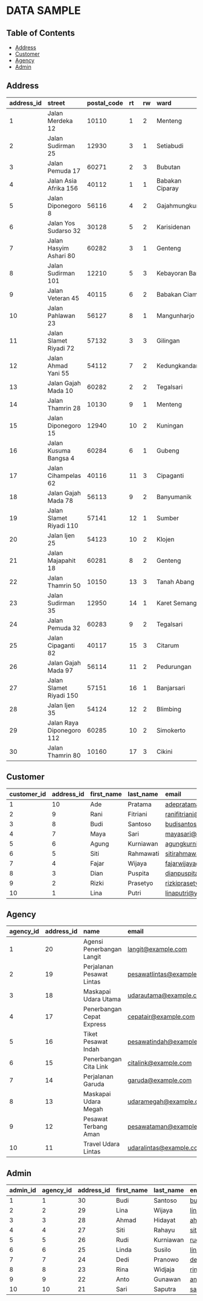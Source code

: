 # DATA SAMPLE

## Table of Contents

- [Address](#address)
- [Customer](#customer)
- [Agency](#agency)
- [Admin](#admin)

## Address

| address\_id | street | postal\_code | rt | rw | ward | district | city | province |
| :--- | :--- | :--- | :--- | :--- | :--- | :--- | :--- | :--- |
| 1 | Jalan Merdeka 12 | 10110 | 1 | 2 | Menteng | Jakarta Pusat | Jakarta | DKI Jakarta |
| 2 | Jalan Sudirman 25 | 12930 | 3 | 1 | Setiabudi | Jakarta Selatan | Jakarta | DKI Jakarta |
| 3 | Jalan Pemuda 17 | 60271 | 2 | 3 | Bubutan | Surabaya Timur | Surabaya | Jawa Timur |
| 4 | Jalan Asia Afrika 156 | 40112 | 1 | 1 | Babakan Ciparay | Bandung Kidul | Bandung | Jawa Barat |
| 5 | Jalan Diponegoro 8 | 56116 | 4 | 2 | Gajahmungkur | Semarang Selatan | Semarang | Jawa Tengah |
| 6 | Jalan Yos Sudarso 32 | 30128 | 5 | 2 | Karisidenan | Tegal Timur | Tegal | Jawa Tengah |
| 7 | Jalan Hasyim Ashari 80 | 60282 | 3 | 1 | Genteng | Surabaya Pusat | Surabaya | Jawa Timur |
| 8 | Jalan Sudirman 101 | 12210 | 5 | 3 | Kebayoran Baru | Jakarta Selatan | Jakarta | DKI Jakarta |
| 9 | Jalan Veteran 45 | 40115 | 6 | 2 | Babakan Ciamis | Bandung Kulon | Bandung | Jawa Barat |
| 10 | Jalan Pahlawan 23 | 56127 | 8 | 1 | Mangunharjo | Semarang Timur | Semarang | Jawa Tengah |
| 11 | Jalan Slamet Riyadi 72 | 57132 | 3 | 3 | Gilingan | Surakarta | Surakarta | Jawa Tengah |
| 12 | Jalan Ahmad Yani 55 | 54112 | 7 | 2 | Kedungkandang | Malang | Malang | Jawa Timur |
| 13 | Jalan Gajah Mada 10 | 60282 | 2 | 2 | Tegalsari | Surabaya Pusat | Surabaya | Jawa Timur |
| 14 | Jalan Thamrin 28 | 10130 | 9 | 1 | Menteng | Jakarta Pusat | Jakarta | DKI Jakarta |
| 15 | Jalan Diponegoro 15 | 12940 | 10 | 2 | Kuningan | Jakarta Selatan | Jakarta | DKI Jakarta |
| 16 | Jalan Kusuma Bangsa 4 | 60284 | 6 | 1 | Gubeng | Surabaya Pusat | Surabaya | Jawa Timur |
| 17 | Jalan Cihampelas 62 | 40116 | 11 | 3 | Cipaganti | Bandung Wetan | Bandung | Jawa Barat |
| 18 | Jalan Gajah Mada 78 | 56113 | 9 | 2 | Banyumanik | Semarang Selatan | Semarang | Jawa Tengah |
| 19 | Jalan Slamet Riyadi 110 | 57141 | 12 | 1 | Sumber | Surakarta | Surakarta | Jawa Tengah |
| 20 | Jalan Ijen 25 | 54123 | 10 | 2 | Klojen | Malang | Malang | Jawa Timur |
| 21 | Jalan Majapahit 18 | 60281 | 8 | 2 | Genteng | Surabaya Pusat | Surabaya | Jawa Timur |
| 22 | Jalan Thamrin 50 | 10150 | 13 | 3 | Tanah Abang | Jakarta Pusat | Jakarta | DKI Jakarta |
| 23 | Jalan Sudirman 35 | 12950 | 14 | 1 | Karet Semanggi | Jakarta Selatan | Jakarta | DKI Jakarta |
| 24 | Jalan Pemuda 32 | 60283 | 9 | 2 | Tegalsari | Surabaya Pusat | Surabaya | Jawa Timur |
| 25 | Jalan Cipaganti 82 | 40117 | 15 | 3 | Citarum | Bandung Wetan | Bandung | Jawa Barat |
| 26 | Jalan Gajah Mada 97 | 56114 | 11 | 2 | Pedurungan | Semarang Selatan | Semarang | Jawa Tengah |
| 27 | Jalan Slamet Riyadi 150 | 57151 | 16 | 1 | Banjarsari | Surakarta | Surakarta | Jawa Tengah |
| 28 | Jalan Ijen 35 | 54124 | 12 | 2 | Blimbing | Malang | Malang | Jawa Timur |
| 29 | Jalan Raya Diponegoro 112 | 60285 | 10 | 2 | Simokerto | Surabaya Barat | Surabaya | Jawa Timur |
| 30 | Jalan Thamrin 80 | 10160 | 17 | 3 | Cikini | Jakarta Pusat | Jakarta | DKI Jakarta |

## Customer
| customer\_id | address\_id | first\_name | last\_name | email | password | phone\_number | gender | age |
| :--- | :--- | :--- | :--- | :--- | :--- | :--- | :--- | :--- |
| 1 | 10 | Ade | Pratama | adepratama@gmail.com | 12345abc | 081234567890 | MALE | 25 |
| 2 | 9 | Rani | Fitriani | ranifitriani@yahoo.com | p@ssw0rd | 085678912345 | FEMALE | 32 |
| 3 | 8 | Budi | Santoso | budisantoso@hotmail.com | securepass123 | 081345678912 | MALE | 40 |
| 4 | 7 | Maya | Sari | mayasari@gmail.com | mypassword123 | 082233445566 | FEMALE | 29 |
| 5 | 6 | Agung | Kurniawan | agungkurniawan@outlook.com | pass1234 | 087654321098 | MALE | 35 |
| 6 | 5 | Siti | Rahmawati | sitirahmawati@gmail.com | strongpassword1 | 082112233445 | FEMALE | 27 |
| 7 | 4 | Fajar | Wijaya | fajarwijaya@yahoo.com | secret123 | 089876543210 | MALE | 31 |
| 8 | 3 | Dian | Puspita | dianpuspita@hotmail.com | mypass456 | 081112233445 | FEMALE | 36 |
| 9 | 2 | Rizki | Prasetyo | rizkiprasetyo@gmail.com | 123abcxyz | 085678967890 | MALE | 23 |
| 10 | 1 | Lina | Putri | linaputri@yahoo.com | p@ssword123 | 087654321123 | FEMALE | 28 |

## Agency
| agency\_id | address\_id | name | email | password | contact\_number |
| :--- | :--- | :--- | :--- | :--- | :--- |
| 1 | 20 | Agensi Penerbangan Langit | langit@example.com | Rahasia123 | 6281234567890 |
| 2 | 19 | Perjalanan Pesawat Lintas | pesawatlintas@example.com | Aman1234 | 6281398765432 |
| 3 | 18 | Maskapai Udara Utama | udarautama@example.com | Terbang456 | 6281123452345 |
| 4 | 17 | Penerbangan Cepat Express | cepatair@example.com | Express2023! | 6281567891234 |
| 5 | 16 | Tiket Pesawat Indah | pesawatindah@example.com | Indah789 | 6281234567893 |
| 6 | 15 | Penerbangan Cita Link | citalink@example.com | CitaLink2023 | 62813987612312 |
| 7 | 14 | Perjalanan Garuda | garuda@example.com | GarudaPass! | 62811234534523 |
| 8 | 13 | Maskapai Udara Megah | udaramegah@example.com | Megah2023 | 6281234567891 |
| 9 | 12 | Pesawat Terbang Aman | pesawataman@example.com | AmanWings! | 6281398762345 |
| 10 | 11 | Travel Udara Lintas | udaralintas@example.com | Lintas456 | 6281123456789 |

## Admin
| admin\_id | agency\_id | address\_id | first\_name | last\_name | email | password | phone\_number | gender |
| :--- | :--- | :--- | :--- | :--- | :--- | :--- | :--- | :--- |
| 1 | 1 | 30 | Budi | Santoso | budi.santoso@example.com | pass123 | 081234567890 | MALE |
| 2 | 2 | 29 | Lina | Wijaya | lina.wijaya@example.com | password123 | 082345678901 | FEMALE |
| 3 | 3 | 28 | Ahmad | Hidayat | ahmad.hidayat@example.com | 123456 | 083456789012 | MALE |
| 4 | 4 | 27 | Siti | Rahayu | siti.rahayu@example.com | qwerty | 084567890123 | FEMALE |
| 5 | 5 | 26 | Rudi | Kurniawan | rudi.kurniawan@example.com | pass1234 | 085678901234 | MALE |
| 6 | 6 | 25 | Linda | Susilo | linda.susilo@example.com | password1234 | 086789012345 | FEMALE |
| 7 | 7 | 24 | Dedi | Pranowo | dedi.pranowo@example.com | 12345678 | 087890123456 | MALE |
| 8 | 8 | 23 | Rina | Widjaja | rina.widjaja@example.com | qwerty123 | 088901234567 | FEMALE |
| 9 | 9 | 22 | Anto | Gunawan | anto.gunawan@example.com | pass12345 | 089012345678 | MALE |
| 10 | 10 | 21 | Sari | Saputra | sari.saputra@example.com | password12345 | 090123456789 | FEMALE |

